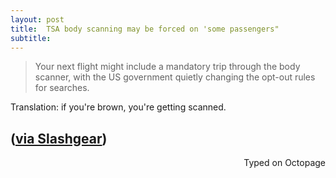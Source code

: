 ```yaml
---
layout: post
title:  TSA body scanning may be forced on 'some passengers" 
subtitle:
---
```


> Your next flight might include a mandatory trip through the body scanner, with the US government quietly changing the opt-out rules for searches.

Translation: if you're brown, you're getting scanned. 

([via Slashgear](http://www.slashgear.com/now-the-tsa-can-force-you-to-go-through-the-body-scanner-22419599/))
 ---
<p align="right">Typed on Octopage</p> 

